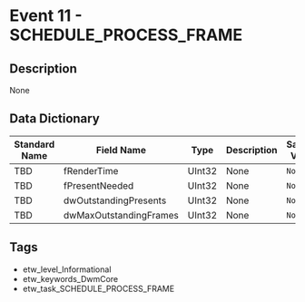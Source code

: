 # Event 11 - SCHEDULE_PROCESS_FRAME

## Description
None

## Data Dictionary
|Standard Name|Field Name|Type|Description|Sample Value|
|---|---|---|---|---|
|TBD|fRenderTime|UInt32|None|`None`|
|TBD|fPresentNeeded|UInt32|None|`None`|
|TBD|dwOutstandingPresents|UInt32|None|`None`|
|TBD|dwMaxOutstandingFrames|UInt32|None|`None`|

## Tags
* etw_level_Informational
* etw_keywords_DwmCore
* etw_task_SCHEDULE_PROCESS_FRAME
